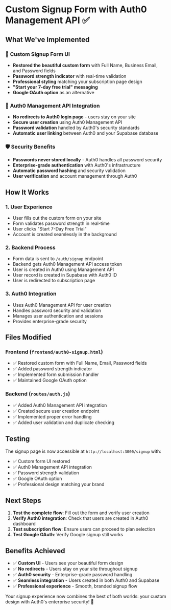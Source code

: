# Custom Signup Form with Auth0 Management API ✅

## What We've Implemented

### 🎨 **Custom Signup Form UI**
- **Restored the beautiful custom form** with Full Name, Business Email, and Password fields
- **Password strength indicator** with real-time validation
- **Professional styling** matching your subscription page design
- **"Start your 7-day free trial" messaging**
- **Google OAuth option** as an alternative

### 🔐 **Auth0 Management API Integration**
- **No redirects to Auth0 login page** - users stay on your site
- **Secure user creation** using Auth0 Management API
- **Password validation** handled by Auth0's security standards
- **Automatic user linking** between Auth0 and your Supabase database

### 🛡️ **Security Benefits**
- **Passwords never stored locally** - Auth0 handles all password security
- **Enterprise-grade authentication** with Auth0's infrastructure
- **Automatic password hashing** and security validation
- **User verification** and account management through Auth0

## How It Works

### 1. **User Experience**
- User fills out the custom form on your site
- Form validates password strength in real-time
- User clicks "Start 7-Day Free Trial"
- Account is created seamlessly in the background

### 2. **Backend Process**
- Form data is sent to `/auth/signup` endpoint
- Backend gets Auth0 Management API access token
- User is created in Auth0 using Management API
- User record is created in Supabase with Auth0 ID
- User is redirected to subscription page

### 3. **Auth0 Integration**
- Uses Auth0 Management API for user creation
- Handles password security and validation
- Manages user authentication and sessions
- Provides enterprise-grade security

## Files Modified

### Frontend (`frontend/auth0-signup.html`)
- ✅ Restored custom form with Full Name, Email, Password fields
- ✅ Added password strength indicator
- ✅ Implemented form submission handler
- ✅ Maintained Google OAuth option

### Backend (`routes/auth.js`)
- ✅ Added Auth0 Management API integration
- ✅ Created secure user creation endpoint
- ✅ Implemented proper error handling
- ✅ Added user validation and duplicate checking

## Testing

The signup page is now accessible at `http://localhost:3000/signup` with:
- ✅ Custom form UI restored
- ✅ Auth0 Management API integration
- ✅ Password strength validation
- ✅ Google OAuth option
- ✅ Professional design matching your brand

## Next Steps

1. **Test the complete flow**: Fill out the form and verify user creation
2. **Verify Auth0 integration**: Check that users are created in Auth0 dashboard
3. **Test subscription flow**: Ensure users can proceed to plan selection
4. **Test Google OAuth**: Verify Google signup still works

## Benefits Achieved

- ✅ **Custom UI** - Users see your beautiful form design
- ✅ **No redirects** - Users stay on your site throughout signup
- ✅ **Auth0 security** - Enterprise-grade password handling
- ✅ **Seamless integration** - Users created in both Auth0 and Supabase
- ✅ **Professional experience** - Smooth, branded signup flow

Your signup experience now combines the best of both worlds: your custom design with Auth0's enterprise security! 🚀





